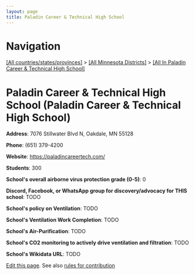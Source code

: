 ```yaml
---
layout: page
title: Paladin Career & Technical High School
---
```

# Navigation

[[All countries/states/provinces]](../../..) > [[All Minnesota Districts]](../..) > [[All In Paladin Career & Technical High School]](..)

# Paladin Career & Technical High School (Paladin Career & Technical High School)

**Address**: 7076 Stillwater Blvd N, Oakdale, MN 55128

**Phone**: (651) 379-4200

**Website**: <https://paladincareertech.com/>

**Students**: 300

**School's overall airborne virus protection grade (0-5)**: 0

**Discord, Facebook, or WhatsApp group for discovery/advocacy for THIS school**: TODO

**School's policy on Ventilation**: TODO

**School's Ventilation Work Completion**: TODO

**School's Air-Purification**: TODO

**School's CO2 monitoring to actively drive ventilation and filtration**: TODO

**School's Wikidata URL**: TODO


[Edit this page](https://github.com/ventilate-schools/MN/edit/main/./Paladin_Career_&_Technical_High_School/Paladin_Career_&_Technical_High_School.md). See also [rules for contribution](../../../contribution-rules/)